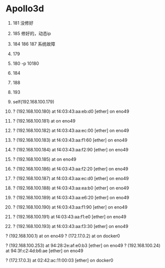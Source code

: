 # Apollo3d

1. 181 没修好 
2. 185 修好的，动态ip
3. 184 186 187 系统故障



1. 179
2. 180 -p 10180
3. 184
4. 188
5. 193



1. self(192.168.100.179)
1. ? (192.168.100.180) at f4:03:43:aa:eb:d0 [ether] on eno49
2. ? (192.168.100.181) at <incomplete> on eno49
3.    ? (192.168.100.182) at f4:03:43:aa:ec:00 [ether] on eno49
4.    ? (192.168.100.183) at f4:03:43:aa:f1:60 [ether] on eno49
5.    ? (192.168.100.184) at f4:03:43:aa:f2:90 [ether] on eno49
6.    ? (192.168.100.185) at <incomplete> on eno49
7.    ? (192.168.100.186) at f4:03:43:aa:f2:20 [ether] on eno49
8.    ? (192.168.100.187) at f4:03:43:aa:ec:d0 [ether] on eno49
9.    ? (192.168.100.188) at f4:03:43:aa:ea:b0 [ether] on eno49
10.    ? (192.168.100.189) at f4:03:43:aa:e6:20 [ether] on eno49
11.    ? (192.168.100.190) at f4:03:43:aa:f1:90 [ether] on eno49
12.    ? (192.168.100.191) at f4:03:43:aa:f1:e0 [ether] on eno49
13.    ? (192.168.100.193) at f4:03:43:aa:f3:30 [ether] on eno49

? (192.168.100.1) at <incomplete> on eno49
? (172.17.0.2) at <incomplete> on docker0

? (192.168.100.253) at 94:28:2e:af:e0:b3 [ether] on eno49
? (192.168.100.24) at 94:3f:c2:4d:b6:ae [ether] on eno49

? (172.17.0.3) at 02:42:ac:11:00:03 [ether] on docker0